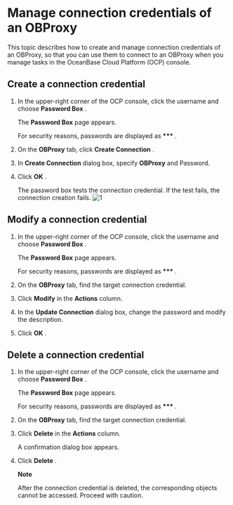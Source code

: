 Manage connection credentials of an OBProxy 
================================================================

This topic describes how to create and manage connection credentials of an OBProxy, so that you can use them to connect to an OBProxy when you manage tasks in the OceanBase Cloud Platform (OCP) console. 

**Create a connection credential** 
-------------------------------------------------------

1. In the upper-right corner of the OCP console, click the username and choose **Password Box** . 

   The **Password Box** page appears. 

   For security reasons, passwords are displayed as **\*\*\*** .
   

2. On the **OBProxy** tab, click **Create Connection** .

   

3. In **Create Connection** dialog box, specify **OBProxy** and Password.

   

4. Click **OK** . 

   The password box tests the connection credential. If the test fails, the connection creation fails. ![1](https://help-static-aliyun-doc.aliyuncs.com/assets/img/en-US/7614306461/p383268.png)
   




Modify a connection credential 
---------------------------------------------------

1. In the upper-right corner of the OCP console, click the username and choose **Password Box** . 

   The **Password Box** page appears. 

   For security reasons, passwords are displayed as **\*\*\*** .
   

2. On the **OBProxy** tab, find the target connection credential.

   

3. Click **Modify** in the **Actions** column.

   

4. In the **Update Connection** dialog box, change the password and modify the description.

   

5. Click **OK** .

   




Delete a connection credential 
---------------------------------------------------

1. In the upper-right corner of the OCP console, click the username and choose **Password Box** . 

   The **Password Box** page appears. 

   For security reasons, passwords are displayed as **\*\*\*** .
   

2. On the **OBProxy** tab, find the target connection credential.

   

3. Click **Delete** in the **Actions** column. 

   A confirmation dialog box appears.
   

4. Click **Delete** . 

   **Note**

   

   After the connection credential is deleted, the corresponding objects cannot be accessed. Proceed with caution.
   




